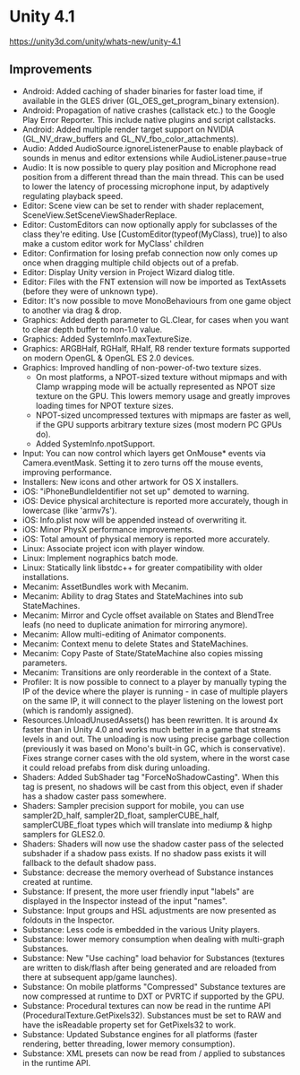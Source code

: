 # Unity 4.1
https://unity3d.com/unity/whats-new/unity-4.1

## Improvements

<ul>
<li>Android: Added caching of shader binaries for faster load time, if available in the GLES driver (GL_OES_get_program_binary extension).</li>
<li>Android: Propagation of native crashes (callstack etc.) to the Google Play Error Reporter. This include native plugins and script callstacks.</li>
<li>Android: Added multiple render target support on NVIDIA (GL_NV_draw_buffers and GL_NV_fbo_color_attachments).</li>
<li>Audio: Added AudioSource.ignoreListenerPause to enable playback of sounds in menus and editor extensions while AudioListener.pause=true</li>
<li>Audio: It is now possible to query play position and Microphone read position from a different thread than the main thread. This can be used to lower the latency of processing microphone input, by adaptively regulating playback speed.</li>
<li>Editor: Scene view can be set to render with shader replacement, SceneView.SetSceneViewShaderReplace.</li>
<li>Editor: CustomEditors can now optionally apply for subclasses of the class they're editing. Use [CustomEditor(typeof(MyClass), true)] to also make a custom editor work for MyClass' children</li>
<li>Editor: Confirmation for losing prefab connection now only comes up once when dragging multiple child objects out of a prefab.</li>
<li>Editor: Display Unity version in Project Wizard dialog title.</li>
<li>Editor: Files with the FNT extension will now be imported as TextAssets (before they were of unknown type).</li>
<li>Editor: It's now possible to move MonoBehaviours from one game object to another via drag &amp; drop.</li>
<li>Graphics: Added depth parameter to GL.Clear, for cases when you want to clear depth buffer to non-1.0 value.</li>
<li>Graphics: Added SystemInfo.maxTextureSize.</li>
<li>Graphics: ARGBHalf, RGHalf, RHalf, R8 render texture formats supported on modern OpenGL &amp; OpenGL ES 2.0 devices.</li>
<li>Graphics: Improved handling of non-power-of-two texture sizes. 
<ul>
<li>On most platforms, a NPOT-sized texture without mipmaps and with Clamp wrapping mode will be actually represented as NPOT size texture on the GPU. This lowers memory usage and greatly improves loading times for NPOT texture sizes.</li>
<li>NPOT-sized uncompressed textures with mipmaps are faster as well, if the GPU supports arbitrary texture sizes (most modern PC GPUs do).</li>
<li>Added SystemInfo.npotSupport.</li>
</ul></li>
<li>Input: You can now control which layers get OnMouse* events via Camera.eventMask. Setting it to zero turns off the mouse events, improving performance.</li>
<li>Installers: New icons and other artwork for OS X installers.</li>
<li>iOS: "iPhoneBundleIdentifier not set up" demoted to warning.</li>
<li>iOS: Device physical architecture is reported more accurately, though in lowercase (like 'armv7s').</li>
<li>iOS: Info.plist now will be appended instead of overwriting it.</li>
<li>iOS: Minor PhysX performance improvements.</li>
<li>iOS: Total amount of physical memory is reported more accurately.</li>
<li>Linux: Associate project icon with player window.</li>
<li>Linux: Implement nographics batch mode.</li>
<li>Linux: Statically link libstdc++ for greater compatibility with older installations.</li>
<li>Mecanim: AssetBundles work with Mecanim.</li>
<li>Mecanim: Ability to drag States and StateMachines into sub StateMachines.</li>
<li>Mecanim: Mirror and Cycle offset available on States and BlendTree leafs (no need to duplicate animation for mirroring anymore).</li>
<li>Mecanim: Allow multi-editing of Animator components.</li>
<li>Mecanim: Context menu to delete States and StateMachines.</li>
<li>Mecanim: Copy Paste of State/StateMachine also copies missing parameters.</li>
<li>Mecanim: Transitions are only reorderable in the context of a State.</li>
<li>Profiler: It is now possible to connect to a player by manually typing the IP of the device where the player is running - in case of multiple players on the same IP, it will connect to the player listening on the lowest port (which is randomly assigned).</li>
<li>Resources.UnloadUnusedAssets() has been rewritten. It is around 4x faster than in Unity 4.0 and works much better in a game that streams levels in and out. The unloading is now using precise garbage collection (previously it was based on Mono's built-in GC, which is conservative). Fixes strange corner cases with the old system, where in the worst case it could reload prefabs from disk during unloading.</li>
<li>Shaders: Added SubShader tag "ForceNoShadowCasting". When this tag is present, no shadows will be cast from this object, even if shader has a shadow caster pass somewhere.</li>
<li>Shaders: Sampler precision support for mobile, you can use sampler2D_half, sampler2D_float, samplerCUBE_half, samplerCUBE_float types which will translate into mediump &amp; highp samplers for GLES2.0.</li>
<li>Shaders: Shaders will now use the shadow caster pass of the selected subshader if a shadow pass exists. If no shadow pass exists it will fallback to the default shadow pass.</li>
<li>Substance: decrease the memory overhead of Substance instances created at runtime.</li>
<li>Substance: If present, the more user friendly input "labels" are displayed in the Inspector instead of the input "names".</li>
<li>Substance: Input groups and HSL adjustments are now presented as foldouts in the Inspector.</li>
<li>Substance: Less code is embedded in the various Unity players.</li>
<li>Substance: lower memory consumption when dealing with multi-graph Substances.</li>
<li>Substance: New "Use caching" load behavior for Substances (textures are written to disk/flash after being generated and are reloaded from there at subsequent app/game launches).</li>
<li>Substance: On mobile platforms "Compressed" Substance textures are now compressed at runtime to DXT or PVRTC if supported by the GPU.</li>
<li>Substance: Procedural textures can now be read in the runtime API (ProceduralTexture.GetPixels32). Substances must be set to RAW and have the isReadable property set for GetPixels32 to work.</li>
<li>Substance: Updated Substance engines for all platforms (faster rendering, better threading, lower memory consumption).</li>
<li>Substance: XML presets can now be read from / applied to substances in the runtime API.</li>
</ul>
